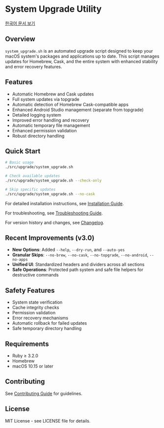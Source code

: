 # System Upgrade Utility

[한국어 문서 보기](README.kr.md)

## Overview

`system_upgrade.sh` is an automated upgrade script designed to keep your macOS system's packages and applications up to date. This script manages updates for Homebrew, Cask, and the entire system with enhanced stability and error recovery features.

## Features

- Automatic Homebrew and Cask updates
- Full system updates via topgrade
- Automatic detection of Homebrew Cask-compatible apps
- Enhanced Android Studio management (separate from topgrade)
- Detailed logging system
- Improved error handling and recovery
- Automatic temporary file management
- Enhanced permission validation
- Robust directory handling

## Quick Start

```bash
# Basic usage
./src/upgrade/system_upgrade.sh

# Check available updates
./src/upgrade/system_upgrade.sh --check-only

# Skip specific updates
./src/upgrade/system_upgrade.sh --no-cask
```

For detailed installation instructions, see [Installation Guide](../common/INSTALLATION.md).

For troubleshooting, see [Troubleshooting Guide](TROUBLESHOOTING.md).

For version history and changes, see [Changelog](CHANGELOG.md).

## Recent Improvements (v3.0)

- **New Options**: Added `--help`, `--dry-run`, and `--auto-yes`
- **Granular Skips**: `--no-brew`, `--no-cask`, `--no-topgrade`, `--no-android`, `--no-apps`
- **Unified UI**: Standardized headers and dividers across all sections
- **Safe Operations**: Protected path system and safe file helpers for destructive commands

## Safety Features

- System state verification
- Cache integrity checks
- Permission validation
- Error recovery mechanisms
- Automatic rollback for failed updates
- Safe temporary directory handling

## Requirements

- Ruby ≥ 3.2.0
- Homebrew
- macOS 10.15 or later

## Contributing

See [Contributing Guide](../common/CONTRIBUTING.md) for guidelines.

## License

MIT License - see LICENSE file for details.
